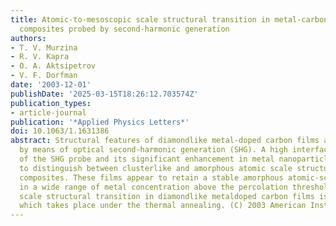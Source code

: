 ```yaml
---
title: Atomic-to-mesoscopic scale structural transition in metal-carbon diamondlike
  composites probed by second-harmonic generation
authors:
- T. V. Murzina
- R. V. Kapra
- O. A. Aktsipetrov
- V. F. Dorfman
date: '2003-12-01'
publishDate: '2025-03-15T18:26:12.703574Z'
publication_types:
- article-journal
publication: '*Applied Physics Letters*'
doi: 10.1063/1.1631386
abstract: Structural features of diamondlike metal-doped carbon films are studied
  by means of optical second-harmonic generation (SHG). A high interfacial sensitivity
  of the SHG probe and its significant enhancement in metal nanoparticles allows one
  to distinguish between clusterlike and amorphous atomic scale structure of carbon-metal
  composites. These films appear to retain a stable amorphous atomic-scale structure
  in a wide range of metal concentration above the percolation threshold. Atomic-to-mesoscopic
  scale structural transition in diamondlike metaldoped carbon films is observed,
  which takes place under the thermal annealing. (C) 2003 American Institute of Physics.
---
```

